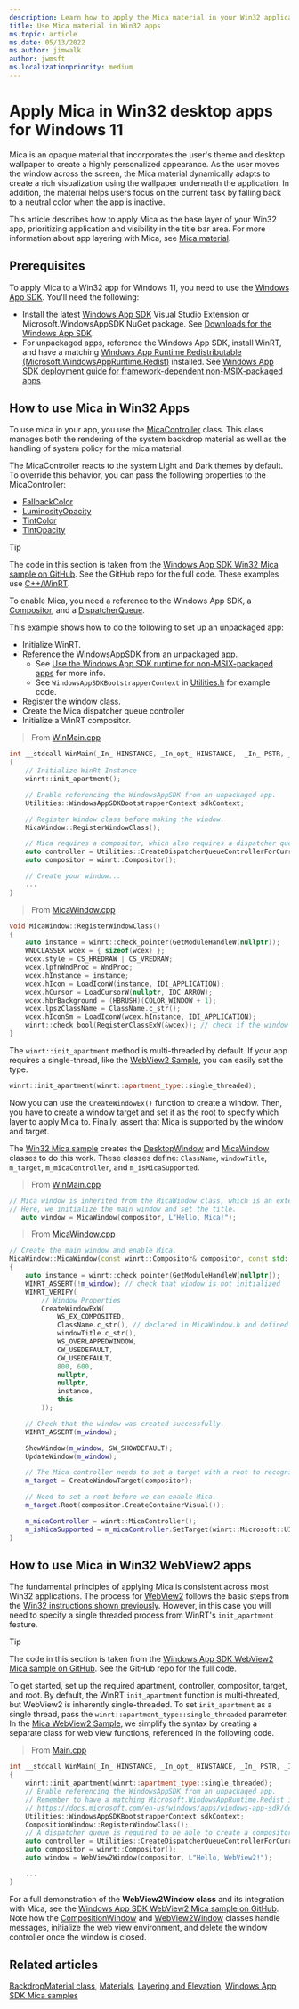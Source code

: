 ```yaml
---
description: Learn how to apply the Mica material in your Win32 applications.
title: Use Mica material in Win32 apps
ms.topic: article
ms.date: 05/13/2022
ms.author: jimwalk
author: jwmsft
ms.localizationpriority: medium
---
```


# Apply Mica in Win32 desktop apps for Windows 11

Mica is an opaque material that incorporates the user's theme and desktop wallpaper to create a highly personalized appearance. As the user moves the window across the screen, the Mica material dynamically adapts to create a rich visualization using the wallpaper underneath the application. In addition, the material helps users focus on the current task by falling back to a neutral color when the app is inactive.

This article describes how to apply Mica as the base layer of your Win32 app, prioritizing application and visibility in the title bar area. For more information about app layering with Mica, see [Mica material](../../design/style/mica.md).

## Prerequisites

To apply Mica to a Win32 app for Windows 11, you need to use the [Windows App SDK](/windows/apps/windows-app-sdk/). You'll need the following:

- Install the  latest [Windows App SDK](/windows/apps/windows-app-sdk/) Visual Studio Extension or Microsoft.WindowsAppSDK NuGet package. See [Downloads for the Windows App SDK](/windows/apps/windows-app-sdk/downloads).
- For unpackaged apps, reference the Windows App SDK, install WinRT, and have a matching [Windows App Runtime Redistributable (Microsoft.WindowsAppRuntime.Redist)](/windows/apps/windows-app-sdk/downloads) installed. See [Windows App SDK deployment guide for framework-dependent non-MSIX-packaged apps](/windows/apps/windows-app-sdk/deploy-unpackaged-apps).

## How to use Mica in Win32 Apps

To use mica in your app, you use the [MicaController](/windows/winui/api/microsoft.ui.composition.systembackdrops.micacontroller) class. This class manages both the rendering of the system backdrop material as well as the handling of system policy for the mica material.

The MicaController reacts to the system Light and Dark themes by default. To override this behavior, you can pass the following properties to the MicaController:

- [FallbackColor](/windows/winui/api/microsoft.ui.composition.systembackdrops.micacontroller.fallbackcolor)
- [LuminosityOpacity](/windows/winui/api/microsoft.ui.composition.systembackdrops.micacontroller.luminosityopacity)
- [TintColor](/windows/winui/api/microsoft.ui.composition.systembackdrops.micacontroller.tintcolor)
- [TintOpacity](/windows/winui/api/microsoft.ui.composition.systembackdrops.micacontroller.tintopacity)

> [!TIP]
> The code in this section is taken from the [Windows App SDK Win32 Mica sample on GitHub](https://github.com/microsoft/WindowsAppSDK-Samples/tree/main/Samples/Mica/cpp-win32). See the GitHub repo for the full code. These examples use [C++/WinRT](/windows/uwp/cpp-and-winrt-apis/).

To enable Mica, you need a reference to the Windows App SDK, a [Compositor](/uwp/api/windows.ui.composition.compositor), and a [DispatcherQueue](/uwp/api/windows.system.dispatcherqueue).

This example shows how to do the following to set up an unpackaged app:

- Initialize WinRT.
- Reference the WindowsAppSDK from an unpackaged app.
  - See [Use the Windows App SDK runtime for non-MSIX-packaged apps](/windows/apps/windows-app-sdk/use-windows-app-sdk-run-time) for more info.
  - See `WindowsAppSDKBootstrapperContext` in [Utilities.h](https://github.com/microsoft/WindowsAppSDK-Samples/blob/main/Samples/Mica/cpp-win32/WinAppSDKMicaSample/Utilities.h) for example code.
- Register the window class.
- Create the Mica dispatcher queue controller
- Initialize a WinRT compositor.

> From [WinMain.cpp](https://github.com/microsoft/WindowsAppSDK-Samples/blob/main/Samples/Mica/cpp-win32/WinAppSDKMicaSample/WinMain.cpp)


```cpp
int __stdcall WinMain(_In_ HINSTANCE, _In_opt_ HINSTANCE,  _In_ PSTR, _In_ int)
{
    // Initialize WinRt Instance
    winrt::init_apartment();

    // Enable referencing the WindowsAppSDK from an unpackaged app.
    Utilities::WindowsAppSDKBootstrapperContext sdkContext;

    // Register Window class before making the window.
    MicaWindow::RegisterWindowClass();

    // Mica requires a compositor, which also requires a dispatcher queue.
    auto controller = Utilities::CreateDispatcherQueueControllerForCurrentThread();
    auto compositor = winrt::Compositor();

    // Create your window...
    ...
}
```

> From [MicaWindow.cpp](https://github.com/microsoft/WindowsAppSDK-Samples/blob/main/Samples/Mica/cpp-win32/WinAppSDKMicaSample/MicaWindow.cpp)

```cpp
void MicaWindow::RegisterWindowClass()
{
    auto instance = winrt::check_pointer(GetModuleHandleW(nullptr));
    WNDCLASSEX wcex = { sizeof(wcex) };
    wcex.style = CS_HREDRAW | CS_VREDRAW;
    wcex.lpfnWndProc = WndProc;
    wcex.hInstance = instance;
    wcex.hIcon = LoadIconW(instance, IDI_APPLICATION);
    wcex.hCursor = LoadCursorW(nullptr, IDC_ARROW);
    wcex.hbrBackground = (HBRUSH)(COLOR_WINDOW + 1);
    wcex.lpszClassName = ClassName.c_str();
    wcex.hIconSm = LoadIconW(wcex.hInstance, IDI_APPLICATION);
    winrt::check_bool(RegisterClassExW(&wcex)); // check if the window class was registered successfully
}
```

The `winrt::init_apartment` method is multi-threaded by default. If your app requires a single-thread, like the [WebView2 Sample](#how-to-use-mica-in-win32-webview2-apps), you can easily set the type.

```cpp
winrt::init_apartment(winrt::apartment_type::single_threaded);
```

Now you can use the `CreateWindowEx()` function to create a window. Then, you have to create a window target and set it as the root to specify which layer to apply Mica to. Finally, assert that Mica is supported by the window and target.

The [Win32 Mica sample](https://github.com/microsoft/WindowsAppSDK-Samples/tree/main/Samples/Mica/cpp-win32) creates the [DesktopWindow](https://github.com/microsoft/WindowsAppSDK-Samples/blob/main/Samples/Mica/cpp-win32/WinAppSDKMicaSample/DesktopWindow.h) and [MicaWindow](https://github.com/microsoft/WindowsAppSDK-Samples/blob/main/Samples/Mica/cpp-win32/WinAppSDKMicaSample/MicaWindow.cpp) classes to do this work. These classes define: `ClassName`, `windowTitle`, `m_target`, `m_micaController`, and `m_isMicaSupported`.

> From [WinMain.cpp](https://github.com/microsoft/WindowsAppSDK-Samples/blob/main/Samples/Mica/cpp-win32/WinAppSDKMicaSample/WinMain.cpp)

```cpp
// Mica window is inherited from the MicaWindow class, which is an extension of the DesktopWindow Class.
// Here, we initialize the main window and set the title.
   auto window = MicaWindow(compositor, L"Hello, Mica!");
```

> From [MicaWindow.cpp](https://github.com/microsoft/WindowsAppSDK-Samples/blob/main/Samples/Mica/cpp-win32/WinAppSDKMicaSample/MicaWindow.cpp)

```cpp
// Create the main window and enable Mica.
MicaWindow::MicaWindow(const winrt::Compositor& compositor, const std::wstring& windowTitle)
{
    auto instance = winrt::check_pointer(GetModuleHandleW(nullptr));
    WINRT_ASSERT(!m_window); // check that window is not initialized
    WINRT_VERIFY(
        // Window Properties
        CreateWindowExW(
            WS_EX_COMPOSITED,
            ClassName.c_str(), // declared in MicaWindow.h and defined above
            windowTitle.c_str(),
            WS_OVERLAPPEDWINDOW,
            CW_USEDEFAULT,
            CW_USEDEFAULT, 
            800, 600, 
            nullptr, 
            nullptr, 
            instance, 
            this
        ));

    // Check that the window was created successfully.
    WINRT_ASSERT(m_window);

    ShowWindow(m_window, SW_SHOWDEFAULT);
    UpdateWindow(m_window);

    // The Mica controller needs to set a target with a root to recognize the visual base layer.
    m_target = CreateWindowTarget(compositor);

    // Need to set a root before we can enable Mica.
    m_target.Root(compositor.CreateContainerVisual());

    m_micaController = winrt::MicaController();
    m_isMicaSupported = m_micaController.SetTarget(winrt::Microsoft::UI::WindowId{ reinterpret_cast<uint64_t>(m_window) }, m_target);
}
```

## How to use Mica in Win32 WebView2 apps

The fundamental principles of applying Mica is consistent across most Win32 applications. The process for [WebView2](/microsoft-edge/webview2/) follows the basic steps from the [Win32 instructions shown previously](#how-to-use-mica-in-win32-apps). However, in this case you will need to specify a single threaded process from WinRT's `init_apartment` feature.

> [!TIP]
> The code in this section is taken from the [Windows App SDK WebView2 Mica sample on GitHub](https://github.com/microsoft/WindowsAppSDK-Samples/tree/main/Samples/Mica/cpp-WebView2). See the GitHub repo for the full code.

To get started, set up the required apartment, controller, compositor, target, and root. By default, the WinRT `init_apartment` function is multi-threated, but WebView2 is inherently single-threaded. To set `init_apartment` as a single thread, pass the `winrt::apartment_type::single_threaded` parameter. In the [Mica WebView2 Sample](https://github.com/microsoft/WindowsAppSDK-Samples/tree/main/Samples/Mica/cpp-WebView2), we simplify the syntax by creating a separate class for web view functions, referenced in the following code.

> From [Main.cpp](https://github.com/microsoft/WindowsAppSDK-Samples/blob/main/Samples/Mica/cpp-WebView2/Mica-WebView2/Main.cpp)

```cpp
int __stdcall WinMain(_In_ HINSTANCE, _In_opt_ HINSTANCE, _In_ PSTR, _In_ int)
{
    winrt::init_apartment(winrt::apartment_type::single_threaded);
    // Enable referencing the WindowsAppSDK from an unpackaged app.
    // Remember to have a matching Microsoft.WindowsAppRuntime.Redist installed.
    // https://docs.microsoft.com/en-us/windows/apps/windows-app-sdk/deploy-unpackaged-apps
    Utilities::WindowsAppSDKBootstrapperContext sdkContext;
    CompositionWindow::RegisterWindowClass();
    // A dispatcher queue is required to be able to create a compositor.
    auto controller = Utilities::CreateDispatcherQueueControllerForCurrentThread();
    auto compositor = winrt::Compositor();
    auto window = WebView2Window(compositor, L"Hello, WebView2!");

    ...
}
```

For a full demonstration of the **WebView2Window class** and its integration with Mica, see the [Windows App SDK WebView2 Mica sample on GitHub](https://github.com/microsoft/WindowsAppSDK-Samples/tree/main/Samples/Mica/cpp-WebView2). Note how the [CompositionWindow](https://github.com/microsoft/WindowsAppSDK-Samples/blob/main/Samples/Mica/cpp-WebView2/Mica-WebView2/CompositionWindow.cpp) and [WebView2Window](https://github.com/microsoft/WindowsAppSDK-Samples/blob/main/Samples/Mica/cpp-WebView2/Mica-WebView2/WebView2Window.cpp) classes handle messages, initialize the web view environment, and delete the window controller once the window is closed.

## Related articles

[BackdropMaterial class](/windows/winui/api/microsoft.ui.xaml.controls.backdropmaterial), [Materials](../../design/signature-experiences/materials.md), [Layering and Elevation](../../design/signature-experiences/layering.md), [Windows App SDK Mica samples](https://github.com/microsoft/WindowsAppSDK-Samples/tree/main/Samples/Mica)
